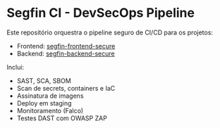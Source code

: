 # Segfin CI - DevSecOps Pipeline

Este repositório orquestra o pipeline seguro de CI/CD para os projetos:
- Frontend: [segfin-frontend-secure](https://github.com/azvmendes/segfin-frontend-secure)
- Backend: [segfin-backend-secure](https://github.com/azvmendes/segfin-backend-secure)

Inclui:
- SAST, SCA, SBOM
- Scan de secrets, containers e IaC
- Assinatura de imagens
- Deploy em staging
- Monitoramento (Falco)
- Testes DAST com OWASP ZAP
